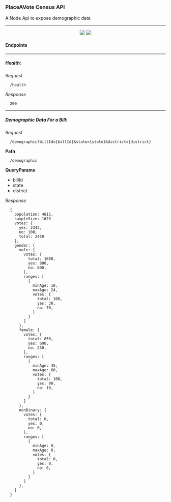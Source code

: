 ### PlaceAVote Census API
A Node Api to expose demographic data

---

<p align="center">
  <img src="https://circleci.com/gh/PlaceAVote/pav-census-api.svg?style=shield&circle-token=76a66e65cd52cd181acc467479cb7da008044fcf" ahref="https://circleci.com/gh/PlaceAVote/pav-census-api"/>
<img src="https://img.shields.io/codecov/c/token/J2EeBYiC64/github/PlaceAVote/pav-census-api/master.svg?style=flat" ahref"https://codecov.io/github/PlaceAVote/pav-census-api?branch=master" />
</p>


#### Endpoints

---

##### Health:

_Request_

```
  /health
```

_Response_
```
  200
```

---

##### Demographic Data For a Bill:

_Request_

```
  /demographic?billId={billId}&state={state}&district={district}
```

**Path**

```
  /demographic
```

**QueryParams**

  * billId
  * state
  * district

_Response_
```
  {
    population: 4815,
    sampleSize: 1623
    votes: {
      yes: 2342,
      no: 108,
      total: 2450
    },
    gender: {
      male: {
        votes: {
          total: 1600,
          yes: 800,
          no: 800,
        },
        ranges: [
          {
            minAge: 18,
            maxAge: 24,
            votes: {
              total: 100,
              yes: 30,
              no: 70,
            }
          }
        ]
      },
      female: {
        votes: {
          total: 850,
          yes: 600,
          no: 250,
        },
        ranges: [
          {
            minAge: 45,
            maxAge: 60,
            votes: {
              total: 100,
              yes: 90,
              no: 10,
            }
          }
        ]
      },
      nonBinary: {
        votes: {
          total: 0,
          yes: 0,
          no: 0,
        },
        ranges: [
          {
            minAge: 0,
            maxAge: 0,
            votes: {
              total: 0,
              yes: 0,
              no: 0,
            }
          }
        ]
      },
    }
  }
```
